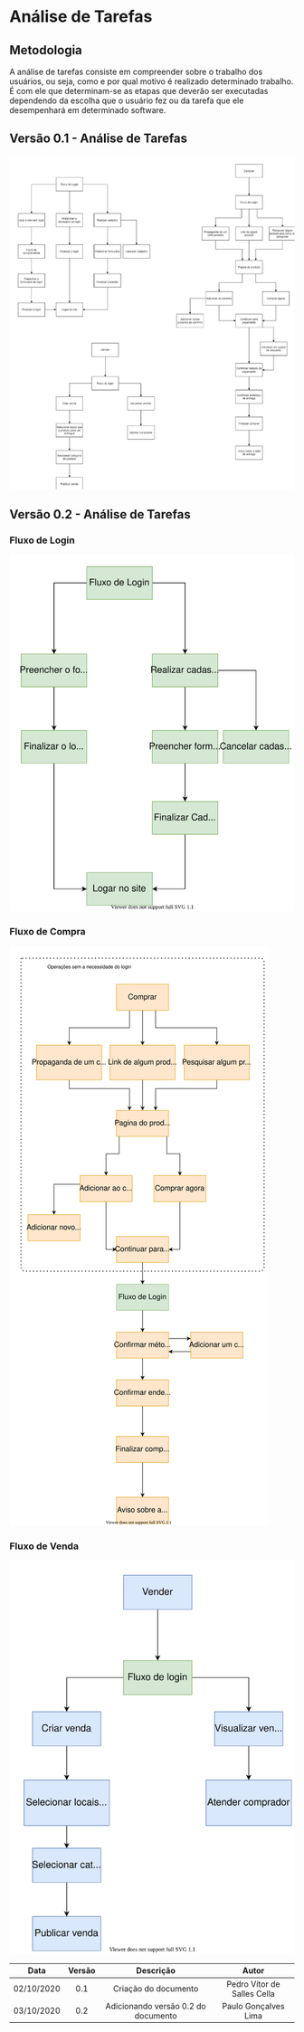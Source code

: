 # Análise de Tarefas
## Metodologia
A análise de tarefas consiste em compreender sobre o trabalho dos usuários, ou seja, como e por qual motivo é realizado determinado trabalho. É com ele que determinam-se as etapas que deverão ser executadas dependendo da escolha que o usuário fez ou da tarefa que ele desempenhará em determinado software.

## Versão 0.1 - Análise de Tarefas

![Versão 0.1](./images/v1AT.jpeg ':size=50%')

## Versão 0.2 - Análise de Tarefas

### Fluxo de Login

![Fluxo de Login](./images/v0.2AT/LoginPath.svg ':size=50%')

### Fluxo de Compra

![Fluxo de compra](images/v0.2AT/BuyPath.svg ':size=50%')

### Fluxo de Venda

![Fluxo de venda](images/v0.2AT/SellPath.svg ':size=50%')


|Data|Versão|Descrição|Autor|
|:-:|:-:|:-:|:-:|
|02/10/2020|0.1|Criação do documento| Pedro Vítor de Salles Cella|
|03/10/2020|0.2|Adicionando versão 0.2 do documento| Paulo Gonçalves Lima|